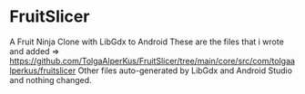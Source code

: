# FruitSlicer
 A Fruit Ninja Clone with LibGdx to Android
 These are the files that i wrote and added => https://github.com/TolgaAlperKus/FruitSlicer/tree/main/core/src/com/tolgaalperkus/fruitslicer
 Other files auto-generated by LibGdx and Android Studio and nothing changed.
